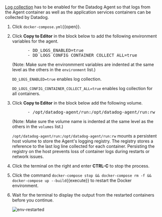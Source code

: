 <a href="https://docs.datadoghq.com/agent/docker/log/?tab=containerinstallation" target="_datadog">Log collection</a> has to be enabled for the Datadog Agent so that logs from the Agent container as well as the application services containers can be collected by Datadog.

1. Click `docker-compose.yml`{{open}}.

2. Click **Copy to Editor** in the block below to add the following environment variables for the agent.

    <pre class="file" data-filename="docker-compose.yml" data-target="insert" data-marker="# insert environment variables here">
         - DD_LOGS_ENABLED=true
         - DD_LOGS_CONFIG_CONTAINER_COLLECT_ALL=true</pre>

    (Note: Make sure the environmment variables are indented at the same level as the others in the `environment` list.)

    `DD_LOGS_ENABLED=true` enables log collection. 

    `DD_LOGS_CONFIG_CONTAINER_COLLECT_ALL=true` enables log collection for all containers.

3. Click **Copy to Editor** in the block below add the following volume.

    <pre class="file" data-filename="docker-compose.yml" data-target="insert" data-marker="# insert volume here">
         - /opt/datadog-agent/run:/opt/datadog-agent/run:rw</pre>

    (Note: Make sure the volume name is indented at the same level as the others in the `volumes` list.)

    `/opt/datadog-agent/run:/opt/datadog-agent/run:rw` mounts a persistent host volume to store the Agent's logging registry. The registry stores a reference to the last log line collected for each container. Persisting the registry on the host prevents loss of container logs during restarts or network issues.

4. Click the terminal on the right and enter **CTRL-C** to stop the process.

5. Click the command `docker-compose stop && docker-compose rm -f && docker-compose up --build`{{execute}} to restart the Docker environment.

6. Wait for the terminal to display the output from the restarted containers before you continue.

    ![env-restarted](collectlogs/assets/env-restarted.png)

